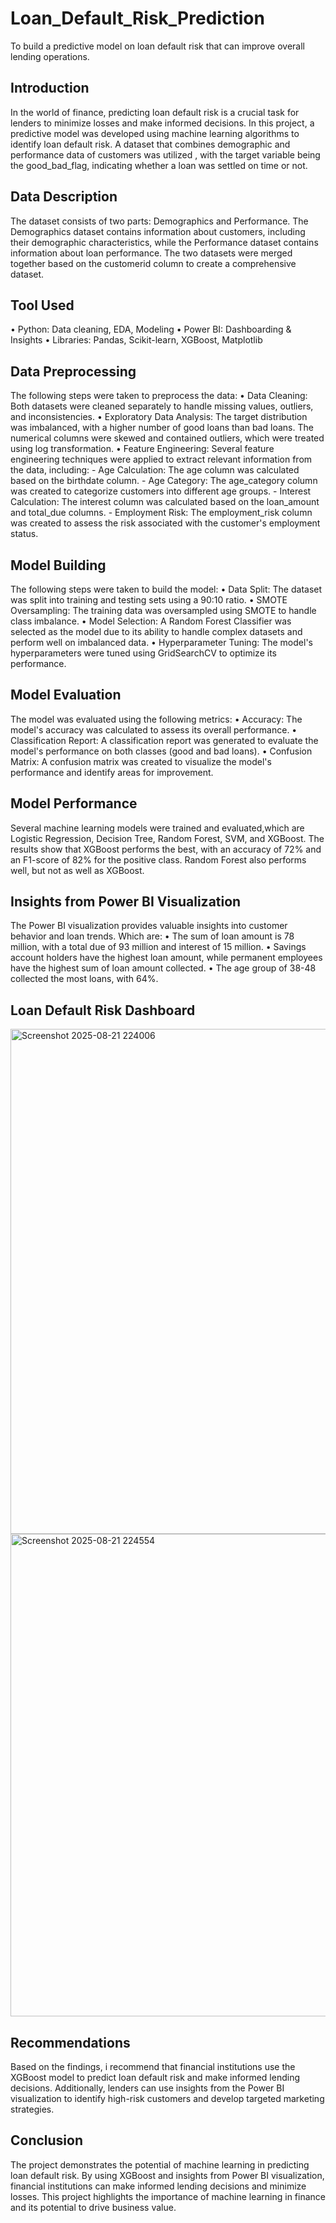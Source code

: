 # Loan_Default_Risk_Prediction

To build a predictive model on loan default risk that can improve overall lending operations.

## Introduction
In the world of finance, predicting loan default risk is a crucial task for lenders to minimize losses and make informed decisions. In this project, a predictive model  was developed using machine learning algorithms to identify loan default risk.  A dataset that combines demographic and performance data of customers was utilized , with the target variable being the good_bad_flag, indicating whether a loan was settled on time or not.

## Data Description
The dataset consists of two parts: Demographics and Performance. The Demographics dataset contains information about customers, including their demographic characteristics, while the Performance dataset contains information about loan performance. The two datasets were merged together based on the customerid column to create a comprehensive dataset.

## Tool Used
•  Python: Data cleaning, EDA, Modeling
•  Power BI: Dashboarding & Insights
•  Libraries: Pandas, Scikit-learn, XGBoost, Matplotlib

## Data Preprocessing
The following steps were taken to preprocess the data:
•  Data Cleaning: Both datasets were cleaned separately to handle missing values, outliers, and inconsistencies.
•  Exploratory Data Analysis:  The target distribution was imbalanced, with a higher number of good loans than bad loans. The numerical columns were skewed and contained outliers, which were treated using log transformation.
•  Feature Engineering: Several feature engineering techniques were applied to extract relevant information from the data, including:
    - Age Calculation: The age column was calculated based on the birthdate column.
    - Age Category: The age_category column was created to categorize customers into different age groups.
    - Interest Calculation: The interest column was calculated based on the loan_amount and total_due columns.
    - Employment Risk: The employment_risk column was created to assess the risk associated with the customer's employment status.

## Model Building
The following steps were taken to build the model:
•  Data Split: The dataset was split into training and testing sets using a 90:10 ratio.
•  SMOTE Oversampling: The training data was oversampled using SMOTE to handle class imbalance.
•  Model Selection: A Random Forest Classifier was selected as the model due to its ability to handle complex datasets and perform well on imbalanced data.                                                         •  Hyperparameter Tuning: The model's hyperparameters were tuned using GridSearchCV to optimize its performance.

## Model Evaluation
The model was evaluated using the following metrics:
•  Accuracy: The model's accuracy was calculated to assess its overall performance.
•  Classification Report: A classification report was generated to evaluate the model's performance on both classes (good and bad loans).
•  Confusion Matrix: A confusion matrix was created to visualize the model's performance and identify areas for improvement.

## Model Performance
Several machine learning models were trained and evaluated,which are Logistic Regression, Decision Tree, Random Forest, SVM, and XGBoost. The results show that XGBoost performs the best, with an accuracy of 72% and an F1-score of 82% for the positive class. Random Forest also performs well, but not as well as XGBoost.

## Insights from Power BI Visualization
The Power BI visualization provides valuable insights into customer behavior and loan trends. Which are:
•  The sum of loan amount is 78 million, with a total due of 93 million and interest of 15 million.
•  Savings account holders have the highest loan amount, while permanent employees have the highest sum of loan amount collected.
•  The age group of 38-48 collected the most loans, with 64%.

## Loan Default Risk Dashboard

<img width="1380" height="808" alt="Screenshot 2025-08-21 224006" src="https://github.com/user-attachments/assets/0f7dc456-b8a5-4e49-8ecb-7ff1b01a732c" />


<img width="1364" height="772" alt="Screenshot 2025-08-21 224554" src="https://github.com/user-attachments/assets/60a05c57-3076-44a9-8a42-a5910903d792" />


## Recommendations
Based on the findings, i recommend that financial institutions use the XGBoost model to predict loan default risk and make informed lending decisions. Additionally, lenders can use insights from the Power BI visualization to identify high-risk customers and develop targeted marketing strategies.

## Conclusion
The project demonstrates the potential of machine learning in predicting loan default risk. By using XGBoost and insights from Power BI visualization, financial institutions can make informed lending decisions and minimize losses. This project highlights the importance of machine learning in finance and its potential to drive business value.
